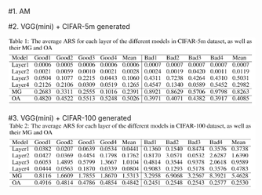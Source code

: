 <head>
    <script src="https://cdn.mathjax.org/mathjax/latest/MathJax.js?config=TeX-AMS-MML_HTMLorMML" type="text/javascript"></script>
    <script type="text/x-mathjax-config">
        MathJax.Hub.Config({
            tex2jax: {
            skipTags: ['script', 'noscript', 'style', 'textarea', 'pre'],
            inlineMath: [['$','$']]
            }
        });
    </script>
</head>

#1. AM

#2. VGG(mini) + CIFAR-5m generated


![](https://github.com/neurips2021-ars-rebuttal/neurips2021-ars-rebuttal.github.io/blob/main/figure/nips_cifar5m.png)

#3. VGG(mini) + CIFAR-100 generated
![](https://github.com/neurips2021-ars-rebuttal/neurips2021-ars-rebuttal.github.io/blob/main/figure/nips_cifar100.png)
